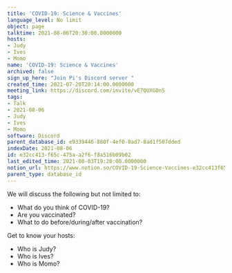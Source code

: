 ```yaml
---
title: 'COVID-19: Science & Vaccines'
language_level: No limit
object: page
talktime: 2021-08-06T20:30:00.0000000
hosts:
- Judy
- Ives
- Momo
name: 'COVID-19: Science & Vaccines'
archived: false
sign_up_here: "Join Pi's Discord server "
created_time: 2021-07-20T20:14:00.0000000
meeting_link: https://discord.com/invite/vE7QUXGDnS
tags:
- Talk
- 2021-08-06
- Judy
- Ives
- Momo
software: Discord
parent_database_id: e9339446-880f-4ef0-8ad7-8ad1f507dded
indexDate: 2021-08-06
id: e32cc413-f65c-475a-a2f6-f8a516b09b02
last_edited_time: 2021-08-03T19:20:00.0000000
notion_url: https://www.notion.so/COVID-19-Science-Vaccines-e32cc413f65c475aa2f6f8a516b09b02
parent_type: database_id
---
```



We will discuss the following but not limited to:
   - What do you think of COVID-19?
   - Are you vaccinated?
   - What to do before/during/after vaccination?

Get to know your hosts:
   - Who is Judy?
   - Who is Ives?
   - Who is Momo?



